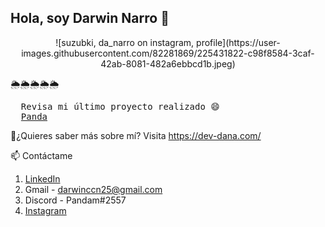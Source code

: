 ## Hola, soy Darwin Narro 👋

<p align="center">
  ![suzubki, da_narro on instagram, profile](https://user-images.githubusercontent.com/82281869/225431822-c98f8584-3caf-42ab-8081-482a6ebbcd1b.jpeg)
</p>


🌦️🌦️🌦️🌦️🌦️
<pre>
  <span>Revisa mi último proyecto realizado 😄</span>
  <span><a href="#">Panda</a></span>
</pre> 

💬¿Quieres saber más sobre mí? Visita https://dev-dana.com/ 
 
📫 Contáctame
1. [LinkedIn](https://www.linkedin.com/in/darwin-narro/)
2. Gmail - darwinccn25@gmail.com
3. Discord - Pandam#2557
4. [Instagram](https://www.instagram.com/da_narro/)

<!--
**suzubki/suzubki** is a ✨ _special_ ✨ repository because its `README.md` (this file) appears on your GitHub profile.

Here are some ideas to get you started:

- 🔭 I’m currently working on ...
- 🌱 I’m currently learning ...
- 👯 I’m looking to collaborate on ...
- 🤔 I’m looking for help with ...
- 💬 Ask me about ...
- 📫 How to reach me: ...
- 😄 Pronouns: ...
- ⚡ Fun fact: ...
-->

